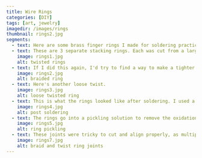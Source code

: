 ```yaml
---
title: Wire Rings
categories: [DIY]
tags: [art, jewelry]
imagedir: /images/rings
thumbnail: rings2.jpg
segments: 
  - text: Here are some brass finger rings I made for soldering practice. The wire is 20ga round brass from Monster Slayer; the solder is silver.
  - text: These are 3 separate stacking rings. Each was cut from a larger twisted and hammered wire pair. Getting this tight, even twist required the help of a pen or some straight tool as a twisting handle.
    image: rings1.jpg
    alt: twisted rings
  - text: If I did this again, I'd try to find a way to make a tighter 3 (or more) strand braid.
    image: rings2.jpg
    alt: braided ring
  - text: Here's another loose twist.
    image: rings3.jpg
    alt: loose twisted ring
  - text: This is what the rings looked like after soldering. I used a propane torch and paste flux for this.
    image: rings4.jpg
    alt: post soldering
  - text: The rings go into a pickling solution to remove the oxidation from soldering. This takes a few minutes if, like me, you don't have a heated pickle pot.
    image: rings5.jpg
    alt: ring pickling
  - text: These joints were tricky to cut and align properly, as multiple loose ends needed joining. The final ring size was affected by the available cutting points, although I could have sized the rings a bit larger by hammering them out after soldering.
    image: rings7.jpg
    alt: braid and twist ring joints
---
```

